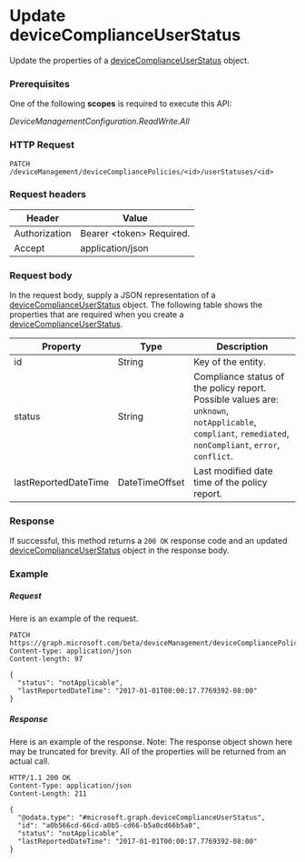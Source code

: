 ﻿# Update deviceComplianceUserStatus
Update the properties of a [deviceComplianceUserStatus](../resources/intune_deviceconfig_devicecomplianceuserstatus.md) object.
### Prerequisites
One of the following **scopes** is required to execute this API:

*DeviceManagementConfiguration.ReadWrite.All*
### HTTP Request
<!-- {
  "blockType": "ignored"
}
-->
```http
PATCH /deviceManagement/deviceCompliancePolicies/<id>/userStatuses/<id>
```

### Request headers
|Header|Value|
|---|---|
|Authorization|Bearer &lt;token&gt; Required.|
|Accept|application/json|

### Request body
In the request body, supply a JSON representation of a [deviceComplianceUserStatus](../resources/intune_deviceconfig_devicecomplianceuserstatus.md) object.
The following table shows the properties that are required when you create a [deviceComplianceUserStatus](../resources/intune_deviceconfig_devicecomplianceuserstatus.md).

|Property|Type|Description|
|---|---|---|
|id|String|Key of the entity.|
|status|String|Compliance status of the policy report. Possible values are: `unknown`, `notApplicable`, `compliant`, `remediated`, `nonCompliant`, `error`, `conflict`.|
|lastReportedDateTime|DateTimeOffset|Last modified date time of the policy report.|



### Response
If successful, this method returns a `200 OK` response code and an updated [deviceComplianceUserStatus](../resources/intune_deviceconfig_devicecomplianceuserstatus.md) object in the response body.

### Example
##### Request
Here is an example of the request.
```http
PATCH https://graph.microsoft.com/beta/deviceManagement/deviceCompliancePolicies/<id>/userStatuses/<id>
Content-type: application/json
Content-length: 97

{
  "status": "notApplicable",
  "lastReportedDateTime": "2017-01-01T00:00:17.7769392-08:00"
}
```

##### Response
Here is an example of the response. Note: The response object shown here may be truncated for brevity. All of the properties will be returned from an actual call.
```http
HTTP/1.1 200 OK
Content-Type: application/json
Content-Length: 211

{
  "@odata.type": "#microsoft.graph.deviceComplianceUserStatus",
  "id": "a0b566cd-66cd-a0b5-cd66-b5a0cd66b5a0",
  "status": "notApplicable",
  "lastReportedDateTime": "2017-01-01T00:00:17.7769392-08:00"
}
```



